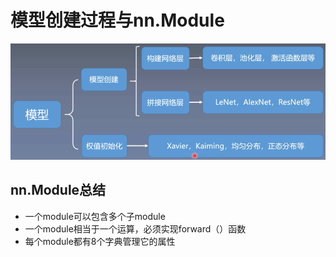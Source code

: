 # 模型创建过程与nn.Module
![image](https://github.com/tiancai134007/Pytorch-/blob/main/image/模型创建过程.png)

## nn.Module总结
* 一个module可以包含多个子module
* 一个module相当于一个运算，必须实现forward（）函数
* 每个module都有8个字典管理它的属性
